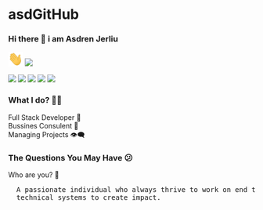# asdGitHub
 
### Hi there 👋 i am Asdren Jerliu

<img src="https://raw.githubusercontent.com/ABSphreak/ABSphreak/master/gifs/Hi.gif" width="30px" height="30px"></h1>
<img src="https://media.giphy.com/media/M9gbBd9nbDrOTu1Mqx/giphy.gif" width="100"/>

<a href="https://www.linkedin.com/in/asdren-jerliu-88710b138"><img src="https://github.com/asdren/jerliu/blob/master/logos/linkedin.png" width="40" /></a>
<a href="https://github.com/asdren88"><img src="https://github.com/asdren88/asdren88/blob/master/logos/github-logo.png" width="40" /></a>
<a href="https://www.facebook.com/laymanbrother.19/"><img src="https://github.com/asdren88/asdren88/blob/master/logos/facebook.png" width="40" /></a>
<a href="mailto:ashutoshhathidara98@gmail.com"><img src="https://github.com/asdren88/asdren88/blob/master/logos/google-plus.png" width="40" /></a>
<a href="https://www.instagram.com/layman_brother"><img src="https://github.com/asdren88/asdren889/blob/master/logos/instagram.png" width="40" /></a>

<h3>What I do? 👨‍💻</h3>
<summary>Full Stack Developer 🍥</summary>
<summary>Bussines Consulent 🤖</summary>
<summary>Managing Projects 👁️‍🗨️</summary>

 
<h3>The Questions You May Have 😕</h3>

  <summary>Who are you? 👨</summary>
  <pre>
  A passionate individual who always thrive to work on end to end products which develop sustainable and scalable social and
  technical systems to create impact.<br>
  </pre>
  

